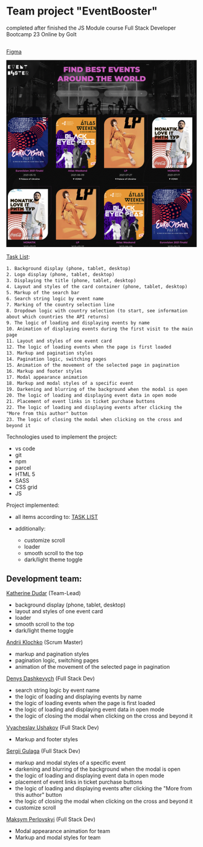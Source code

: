# Team project "EventBooster"

completed after finished the JS Module course Full Stack Developer Bootcamp 23
Online by GoIt

##

[Figma](<https://www.figma.com/file/AOs5DvnIvdZ67VSFGB2vXc/EVENT-BOOSTER-(Copy)?node-id=0%3A1>)

![Screenshot](./assets/screenshot.png)

[Task List](https://docs.google.com/spreadsheets/d/19zS365fIf0gNfE8-Q-ruMeYiI7GVlrtNLl45MvLXDPs/edit#gid=0):

```
1. Background display (phone, tablet, desktop)
2. Logo display (phone, tablet, desktop)
3. Displaying the title (phone, tablet, desktop)
4. Layout and styles of the card container (phone, tablet, desktop)
5. Markup of the search bar
6. Search string logic by event name
7. Marking of the country selection line
8. Dropdown logic with country selection (to start, see information about which countries the API returns)
9. The logic of loading and displaying events by name
10. Animation of displaying events during the first visit to the main page
11. Layout and styles of one event card
12. The logic of loading events when the page is first loaded
13. Markup and pagination styles
14. Pagination logic, switching pages
15. Animation of the movement of the selected page in pagination
16. Markup and footer styles
17. Modal appearance animation
18. Markup and modal styles of a specific event
19. Darkening and blurring of the background when the modal is open
20. The logic of loading and displaying event data in open mode
21. Placement of event links in ticket purchase buttons
22. The logic of loading and displaying events after clicking the "More from this author" button
23. The logic of closing the modal when clicking on the cross and beyond it
```

Technologies used to implement the project:

- vs code
- git
- npm
- parcel
- HTML 5
- SASS
- CSS grid
- JS

Project implemented:

- all items according to:
  [TASK LIST](https://docs.google.com/spreadsheets/d/19zS365fIf0gNfE8-Q-ruMeYiI7GVlrtNLl45MvLXDPs/edit#gid=0)

- additionally:
  - customize scroll
  - loader
  - smooth scroll to the top
  - dark/light theme toggle

## Development team:

[Katherine Dudar](https://github.com/Katherineeeeeeee) (Team-Lead)

- background display (phone, tablet, desktop)
- layout and styles of one event card
- loader
- smooth scroll to the top
- dark/light theme toggle

[Andrii Klochko](https://github.com/oLORDer) (Scrum Master)

- markup and pagination styles
- pagination logic, switching pages
- animation of the movement of the selected page in pagination

[Denys Dashkevych](https://github.com/MajorPrestige) (Full Stack Dev)

- search string logic by event name
- the logic of loading and displaying events by name
- the logic of loading events when the page is first loaded
- the logic of loading and displaying event data in open mode
- the logic of closing the modal when clicking on the cross and beyond it

[Vyacheslav Ushakov](https://github.com/zerkel1991) (Full Stack Dev)

- Markup and footer styles

[Sergii Gulaga](https://github.com/Ry6ens) (Full Stack Dev)

- markup and modal styles of a specific event
- darkening and blurring of the background when the modal is open
- the logic of loading and displaying event data in open mode
- placement of event links in ticket purchase buttons
- the logic of loading and displaying events after clicking the "More from this
  author" button
- the logic of closing the modal when clicking on the cross and beyond it
- customize scroll

[Maksym Perlovskyi](https://github.com/Maksym150678) (Full Stack Dev)

- Modal appearance animation for team
- Markup and modal styles for team
